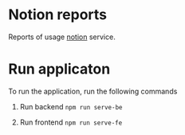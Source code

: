 # Notion reports

Reports of usage [notion](https://www.notion.so/) service. 

# Run applicaton
To run the application, run the following commands

1. Run backend
    `npm run serve-be`

2. Run frontend
    `npm run serve-fe`
